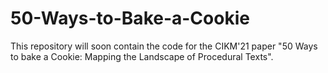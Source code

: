 # 50-Ways-to-Bake-a-Cookie
This repository will soon contain the code for the CIKM'21 paper "50 Ways to bake a Cookie: Mapping the Landscape of Procedural Texts".
